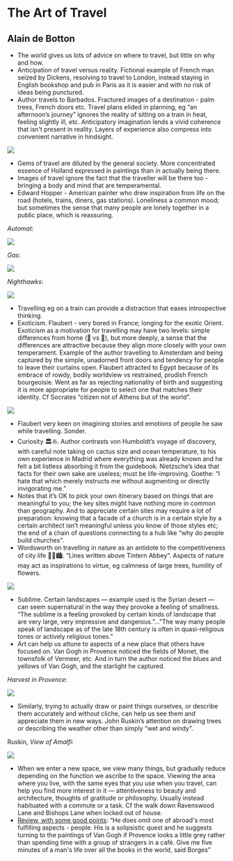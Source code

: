 # The Art of Travel
## Alain de Botton

- The world gives us lots of advice on where to travel, but little on why and how.
- Anticipation of travel versus reality. Fictional example of French man seized by Dickens, resolving to travel to London, instead staying in English bookshop and pub in Paris as it is easier and with no risk of ideas being punctured.
- Author travels to Barbados. Fractured images of a destination - palm trees, French doors etc. Travel plans elided in planning, eg “an afternoon’s journey” ignores the reality of sitting on a train in heat, feeling slightly ill, etc. Anticipatory imagination lends a vivid coherence that isn’t present in reality. Layers of experience also compress into convenient narrative in hindsight.

![](images/aot-barbados.jpeg)

- Gems of travel are diluted by the general society. More concentrated essence of Holland expressed in paintings than in actually being there.
- Images of travel ignore the fact that the traveller will be there too - bringing a body and mind that are temperamental.
- Edward Hopper - American painter who drew inspiration from life on the road (hotels, trains, diners, gas stations). Loneliness a common mood; but sometimes the sense that many people are lonely together in a public place, which is reassuring.

*Automat*:

![](images/aot-automat.jpeg)

*Gas*:

![](images/aot-gas.jpeg)

*Nighthawks*:

![](images/aot-nighthawks.jpeg)

- Travelling eg on a train can provide a distraction that eases introspective thinking.
- Exoticism. Flaubert - very bored in France; longing for the exotic Orient. Exoticism as a motivation for travelling may have two levels: simple differences from home (🐫 vs 🐎), but more deeply, a sense that the differences are attractive because they align more closely with your own temperament. Example of the author travelling to Amsterdam and being captured by the simple, unadorned front doors and tendency for people to leave their curtains open. Flaubert attracted to Egypt because of its embrace of rowdy, bodily worldview vs restrained, prudish French bourgeoisie. Went as far as rejecting nationality of birth and suggesting it is more appropriate for people to select one that matches their identity. Cf Socrates “citizen not of Athens but of the world”.

![](images/aot-egypt.jpeg)

- Flaubert very keen on imagining stories and emotions of people he saw while travelling. Sonder.
- Curiosity 🏛⛵️. Author contrasts von Humboldt’s voyage of discovery, with careful note taking on cactus size and ocean temperature, to his own experience in Madrid where everything was already known and he felt a bit listless absorbing it from the guidebook. Nietzsche’s idea that facts for their own sake are useless; must be life-improving. Goethe: “I hate that which merely instructs me without augmenting or directly invigorating me.”
- Notes that it’s OK to pick your own itinerary based on things that are meaningful to you; the key sites might have nothing more in common than geography. And to appreciate certain sites may require a lot of preparation: knowing that a facade of a church is in a certain style by a certain architect isn’t meaningful unless you know of those styles etc; the end of a chain of questions connecting to a hub like “why do people build churches”.
- Wordsworth on travelling in nature as an antidote to the competitiveness of city life 🌲🌳🏙. “Lines written above Tintern Abbey”. Aspects of nature may act as inspirations to virtue, eg calmness of large trees, humility of flowers.

![](images/aot-tintern.jpeg)

- Sublime. Certain landscapes — example used is the Syrian desert — can seem supernatural in the way they provoke a feeling of smallness. “The sublime is a feeling provoked by certain kinds of landscape that are very large, very impressive and dangerous.”...”The way many people speak of landscape as of the late 18th century is often in quasi-religious tones or actively religious tones.”
- Art can help us attune to aspects of a new place that others have focused on. Van Gogh in Provence noticed the fields of Monet, the townsfolk of Vermeer, etc. And in turn the author noticed the blues and yellows of Van Gogh, and the starlight he captured.

*Harvest in Provence*:

![](images/aot-provence.jpeg)

- Similarly, trying to actually draw or paint things ourselves, or describe them accurately and without cliche, can help us see them and appreciate them in new ways. John Ruskin’s attention on drawing trees or describing the weather other than simply “wet and windy”.

Ruskin, *View of Amalfi*:

![](images/aot-amalfi.jpeg)

- When we enter a new space, we view many things, but gradually reduce depending on the function we ascribe to the space. Viewing the area where you live, with the same eyes that you use when you travel, can help you find more interest in it — attentiveness to beauty and architecture, thoughts of gratitude or philosophy. Usually instead habituated with a commute or a task. Cf the walk down Ravenswood Lane and Bishops Lane when locked out of house.
- [Review, with some good points](https://www.theguardian.com/books/2002/may/19/travel.highereducation): “He does omit one of abroad's most fulfilling aspects - people. His is a solipsistic quest and he suggests turning to the paintings of Van Gogh if Provence looks a little grey rather than spending time with a group of strangers in a café. Give me five minutes of a man's life over all the books in the world, said Borges”